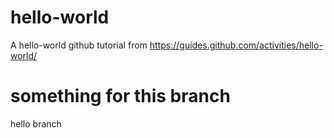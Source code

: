 # hello-world
A hello-world github tutorial from https://guides.github.com/activities/hello-world/

# something for this branch
hello branch
